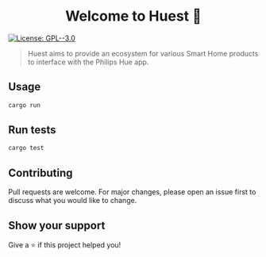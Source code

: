 <h1 align="center">Welcome to Huest 👋</h1>
<p>
  <a href="#" target="_blank">
    <img alt="License: GPL--3.0" src="https://img.shields.io/badge/License-GPL--3.0-yellow.svg" />
  </a>
</p>

> Huest aims to provide an ecosystem for various Smart Home products to interface with the Philips Hue app. 

## Usage

```sh
cargo run
```

## Run tests

```sh
cargo test
```

## Contributing
Pull requests are welcome. For major changes, please open an issue first to discuss what you would like to change.

## Show your support

Give a ⭐️ if this project helped you!
